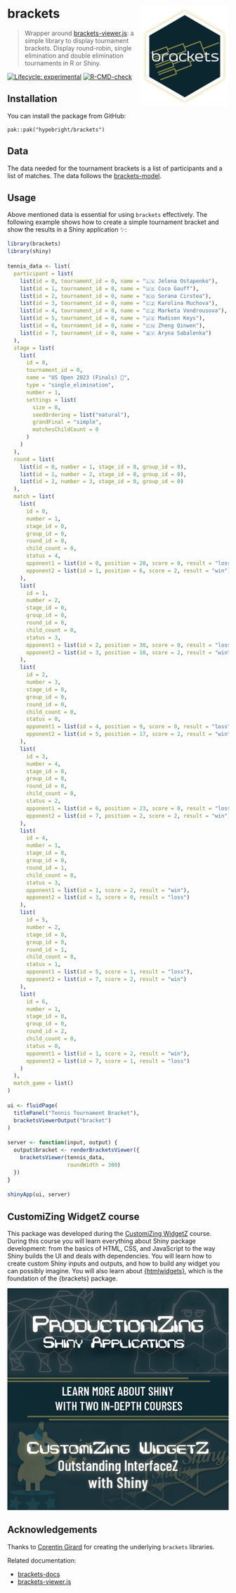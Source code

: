 # brackets <img src="man/figures/logo.png" width="200px" align="right"/>

> Wrapper around [brackets-viewer.js](https://github.com/Drarig29/brackets-viewer.js): a simple library to display tournament brackets. Display round-robin, single elimination and double elimination tournaments in R or Shiny.

<!-- badges: start -->
[![Lifecycle: experimental](https://img.shields.io/badge/lifecycle-experimental-orange.svg)](https://www.tidyverse.org/lifecycle/#experimental)
[![R-CMD-check](https://github.com/hypebright/brackets/actions/workflows/R-CMD-check.yaml/badge.svg)](https://github.com/hypebright/brackets/actions/workflows/R-CMD-check.yaml)
<!-- badges: end -->

## Installation

You can install the package from GitHub:

```         
pak::pak("hypebright/brackets")
```

## Data

The data needed for the tournament brackets is a list of participants and a list of matches. The data follows the [brackets-model](https://drarig29.github.io/brackets-docs/reference/model/).

## Usage

Above mentioned data is essential for using `brackets` effectively. The following example shows how to create a simple tournament bracket and show the results in a Shiny application ✨:

```r
library(brackets)
library(shiny)

tennis_data <- list(
  participant = list(
    list(id = 0, tournament_id = 0, name = "🇱🇻 Jelena Ostapenko"),
    list(id = 1, tournament_id = 0, name = "🇺🇸 Coco Gauff"),
    list(id = 2, tournament_id = 0, name = "🇷🇴 Sorana Cirstea"),
    list(id = 3, tournament_id = 0, name = "🇨🇿 Karolina Muchova"),
    list(id = 4, tournament_id = 0, name = "🇨🇿 Marketa Vondrousova"),
    list(id = 5, tournament_id = 0, name = "🇺🇸 Madison Keys"),
    list(id = 6, tournament_id = 0, name = "🇨🇳 Zheng Qinwen"),
    list(id = 7, tournament_id = 0, name = "🇧🇾 Aryna Sabalenka")
  ),
  stage = list(
    list(
      id = 0,
      tournament_id = 0,
      name = "US Open 2023 (Finals) 🎾",
      type = "single_elimination",
      number = 1,
      settings = list(
        size = 8,
        seedOrdering = list("natural"),
        grandFinal = "simple",
        matchesChildCount = 0
      )
    )
  ),
  round = list(
    list(id = 0, number = 1, stage_id = 0, group_id = 0),
    list(id = 1, number = 2, stage_id = 0, group_id = 0),
    list(id = 2, number = 3, stage_id = 0, group_id = 0)
  ),
  match = list(
    list(
      id = 0,
      number = 1,
      stage_id = 0,
      group_id = 0,
      round_id = 0,
      child_count = 0,
      status = 4,
      opponent1 = list(id = 0, position = 20, score = 0, result = "loss"),
      opponent2 = list(id = 1, position = 6, score = 2, result = "win")
    ),
    list(
      id = 1,
      number = 2,
      stage_id = 0,
      group_id = 0,
      round_id = 0,
      child_count = 0,
      status = 3,
      opponent1 = list(id = 2, position = 30, score = 0, result = "loss"),
      opponent2 = list(id = 3, position = 10, score = 2, result = "win")
    ),
    list(
      id = 2,
      number = 3,
      stage_id = 0,
      group_id = 0,
      round_id = 0,
      child_count = 0,
      status = 0,
      opponent1 = list(id = 4, position = 9, score = 0, result = "loss"),
      opponent2 = list(id = 5, position = 17, score = 2, result = "win")
    ),
    list(
      id = 3,
      number = 4,
      stage_id = 0,
      group_id = 0,
      round_id = 0,
      child_count = 0,
      status = 2,
      opponent1 = list(id = 6, position = 23, score = 0, result = "loss"),
      opponent2 = list(id = 7, position = 2, score = 2, result = "win")
    ),
    list(
      id = 4,
      number = 1,
      stage_id = 0,
      group_id = 0,
      round_id = 1,
      child_count = 0,
      status = 3,
      opponent1 = list(id = 1, score = 2, result = "win"),
      opponent2 = list(id = 3, score = 0, result = "loss")
    ),
    list(
      id = 5,
      number = 2,
      stage_id = 0,
      group_id = 0,
      round_id = 1,
      child_count = 0,
      status = 1,
      opponent1 = list(id = 5, score = 1, result = "loss"),
      opponent2 = list(id = 7, score = 2, result = "win")
    ),
    list(
      id = 6,
      number = 1,
      stage_id = 0,
      group_id = 0,
      round_id = 2,
      child_count = 0,
      status = 0,
      opponent1 = list(id = 1, score = 2, result = "win"),
      opponent2 = list(id = 7, score = 1, result = "loss")
    )
  ),
  match_game = list()
)

ui <- fluidPage(
  titlePanel("Tennis Tournament Bracket"),
  bracketsViewerOutput("bracket")
)

server <- function(input, output) {
  output$bracket <- renderBracketsViewer({
    bracketsViewer(tennis_data,
                   roundWidth = 300)
  })
}

shinyApp(ui, server)

```

## CustomiZing WidgetZ course

This package was developed during the [CustomiZing WidgetZ](https://athlyticz.com/shiny-iii) course. During this course you will learn everything about Shiny package development: from the basics of HTML, CSS, and JavaScript to the way Shiny builds the UI and deals with dependencies. You will learn how to create custom Shiny inputs and outputs, and how to build any widget you can possibly imagine. You will also learn about [{htmlwidgets}](https://www.htmlwidgets.org), which is the foundation of the {brackets} package.

[<img src="man/figures/athlyticz.png">](https://athlyticz.com/shiny-iii)

## Acknowledgements

Thanks to [Corentin Girard](https://github.com/Drarig29) for creating the underlying `brackets` libraries.

Related documentation:

-   [brackets-docs](https://drarig29.github.io/brackets-docs/)
-   [brackets-viewer.js](https://github.com/Drarig29/brackets-viewer.js?tab=readme-ov-file)
